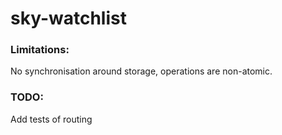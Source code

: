# sky-watchlist

### Limitations:
No synchronisation around storage, operations are non-atomic.

### TODO:
Add tests of routing
